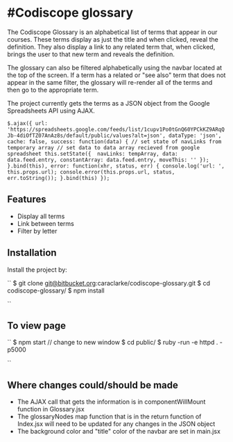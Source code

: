 #Codiscope glossary
========

The Codiscope Glossary is an alphabetical list of terms that appear in our courses. These terms display as just the title and when clicked, reveal the definition. They also display a link to any related term that, when clicked, brings the user to that new term and reveals the definition.

The glossary can also be filtered alphabetically using the navbar located at the top of the screen. If a term has a related or "see also" term that does not appear in the same filter, the glossary will re-render all of the terms and then go to the appropriate term.

The project currently gets the terms as a JSON object from the Google Spreadsheets API using AJAX.

``
$.ajax({
url: 'https://spreadsheets.google.com/feeds/list/1cupv1Po0tGnQ60YPCkKZ9ARqQJb-4diOfTZ07AnAz8s/default/public/values?alt=json',
dataType: 'json',
cache: false,
success: function(data) {
// set state of navLinks from temporary array
// set data to data array recieved from google spreadsheet
this.setState({ 
navLinks: tempArray,
data: data.feed.entry,
constantArray: data.feed.entry,
moveThis: ''
});
}.bind(this),
error: function(xhr, status, err) {
console.log('url: ', this.props.url);
console.error(this.props.url, status, err.toString());
}.bind(this)
});
``

Features
--------

- Display all terms
- Link between terms
- Filter by letter

Installation
------------

Install the project by:

``
$ git clone git@bitbucket.org:caraclarke/codiscope-glossary.git
$ cd codiscope-glossary/
$ npm install

``  

To view page
------------

``
$ npm start
// change to new window
$ cd public/
$ ruby -run -e httpd . -p5000

``

Where changes could/should be made
----------

- The AJAX call that gets the information is in componentWillMount function in Glossary.jsx
- The glossaryNodes map function that is in the return function of Index.jsx will need to be updated for any changes in the JSON object
- The background color and "title" color of the navbar are set in main.jsx
